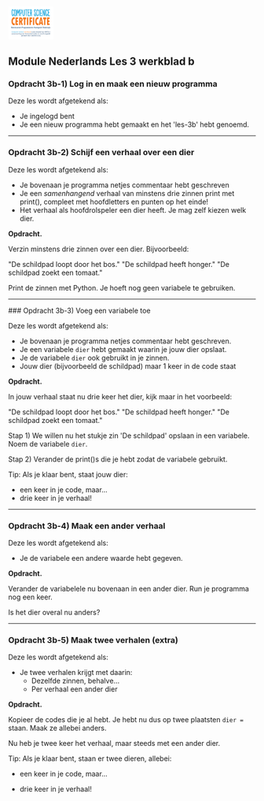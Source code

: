 <img src="../../img/Logo cs-certificate.jpg" style="zoom:9%"/>

## Module Nederlands Les 3 werkblad b

### Opdracht 3b-1) Log in en maak een nieuw programma

Deze les wordt afgetekend als:

- Je ingelogd bent 
- Je een nieuw programma hebt gemaakt en het 'les-3b' hebt genoemd.





------

### Opdracht 3b-2) Schijf een verhaal over een dier

Deze les wordt afgetekend als:

- Je bovenaan je programma netjes commentaar hebt geschreven
- Je een *samenhangend* verhaal van minstens drie zinnen print met print(), 
  compleet met hoofdletters en punten op het einde! 
- Het verhaal als hoofdrolspeler een dier heeft. Je mag zelf kiezen welk dier.

**Opdracht.** 

Verzin minstens drie zinnen over een dier. Bijvoorbeeld:

"De schildpad loopt door het bos."
"De schildpad heeft honger."
"De schildpad zoekt een tomaat."

Print de zinnen met Python. Je hoeft nog geen variabele te gebruiken.

---
 <div style="page-break-after: always;"></div>
### Opdracht 3b-3) Voeg een variabele toe

Deze les wordt afgetekend als:

- Je bovenaan je programma netjes commentaar hebt geschreven.
- Je een variabele `dier` hebt gemaakt waarin je jouw dier opslaat. 
- Je de variabele `dier` ook gebruikt in je zinnen.
- Jouw dier (bijvoorbeeld de schildpad) maar 1 keer in de code staat



**Opdracht.** 

In jouw verhaal staat nu drie keer het dier, kijk maar in het voorbeeld:

"De schildpad loopt door het bos."
"De schildpad heeft honger."
"De schildpad zoekt een tomaat."

Stap 1) 
We willen nu het stukje zin 'De schildpad' opslaan in een variabele. Noem de variabele `dier`.

Stap 2)
Verander de print()s die je hebt zodat de variabele gebruikt.

Tip: Als je klaar bent, staat jouw dier:

* een keer in je code, maar...
* drie keer in je verhaal!

------



### Opdracht 3b-4) Maak een ander verhaal

Deze les wordt afgetekend als:

* Je de variabele een andere waarde hebt gegeven.



**Opdracht.** 

Verander de variabelele nu bovenaan in een ander dier. Run je programma nog een keer. 

Is het dier overal nu anders?



------

 <div style="page-break-after: always;"></div>

### Opdracht 3b-5) Maak twee verhalen (extra)

Deze les wordt afgetekend als:

- Je twee verhalen krijgt met daarin:
  - Dezelfde zinnen, behalve...
  - Per verhaal een ander dier

**Opdracht.** 

Kopieer de codes die je al hebt. 
Je hebt nu dus op twee plaatsten `dier = ` staan. Maak ze allebei anders. 

Nu heb je twee keer het verhaal, maar steeds met een ander dier.

Tip: Als je klaar bent, staan er twee dieren, allebei:

* een keer in je code, maar...

- drie keer in je verhaal!



